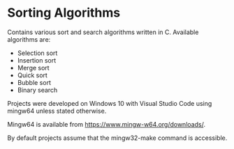 # Sorting Algorithms
Contains various sort and search algorithms written in C.
Available algorithms are:
- Selection sort
- Insertion sort
- Merge sort
- Quick sort
- Bubble sort
- Binary search

Projects were developed on Windows 10 with Visual Studio Code using mingw64 unless stated otherwise.

Mingw64 is available from https://www.mingw-w64.org/downloads/.

By default projects assume that the mingw32-make command is accessible.